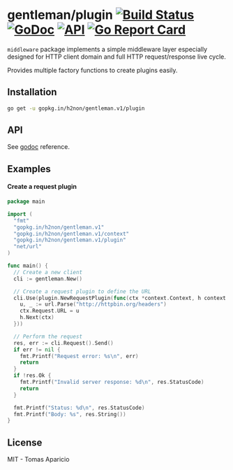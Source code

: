 # gentleman/plugin [![Build Status](https://travis-ci.org/h2non/gentleman.png)](https://travis-ci.org/h2non/gentleman) [![GoDoc](https://godoc.org/github.com/h2non/gentleman/plugin?status.svg)](https://godoc.org/github.com/h2non/gentleman/plugin) [![API](https://img.shields.io/badge/status-stable-green.svg?style=flat)](https://godoc.org/github.com/h2non/gentleman/plugin) [![Go Report Card](https://goreportcard.com/badge/github.com/h2non/gentleman/plugin)](https://goreportcard.com/report/github.com/h2non/gentleman/plugin)

`middleware` package implements a simple middleware layer especially designed for HTTP client domain and full HTTP request/response live cycle.

Provides multiple factory functions to create plugins easily.

## Installation

```bash
go get -u gopkg.in/h2non/gentleman.v1/plugin
```

## API

See [godoc](https://godoc.org/github.com/h2non/gentleman/plugin) reference.

## Examples

#### Create a request plugin

```go
package main

import (
  "fmt"
  "gopkg.in/h2non/gentleman.v1"
  "gopkg.in/h2non/gentleman.v1/context"
  "gopkg.in/h2non/gentleman.v1/plugin"
  "net/url"
)

func main() {
  // Create a new client
  cli := gentleman.New()

  // Create a request plugin to define the URL
  cli.Use(plugin.NewRequestPlugin(func(ctx *context.Context, h context.Handler) {
    u, _ := url.Parse("http://httpbin.org/headers")
    ctx.Request.URL = u
    h.Next(ctx)
  }))

  // Perform the request
  res, err := cli.Request().Send()
  if err != nil {
    fmt.Printf("Request error: %s\n", err)
    return
  }
  if !res.Ok {
    fmt.Printf("Invalid server response: %d\n", res.StatusCode)
    return
  }

  fmt.Printf("Status: %d\n", res.StatusCode)
  fmt.Printf("Body: %s", res.String())
}
```

## License

MIT - Tomas Aparicio
